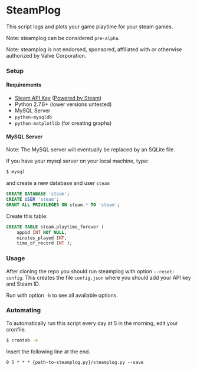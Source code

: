 SteamPlog
=============

This script logs and plots your game playtime for your steam games.

Note: steamplog can be considered `pre-alpha`.

Note: steamplog is not endorsed, sponsored, affiliated with or otherwise authorized by Valve Corporation.

### Setup

#### Requirements
* [Steam API Key](http://steamcommunity.com/dev) ([Powered by Steam](http://steampowered.com))
* Python 2.7.6+ (lower versions untested)
* MySQL Server
* `python-mysqldb`
* `python-matplotlib` (for creating graphs)

#### MySQL Server
Note: The MySQL server will eventually be replaced by an SQLite file.

If you have your mysql server on your local machine, type:
```bash
$ mysql
```
and create a new database and user `steam`
```sql
CREATE DATABASE 'steam';
CREATE USER 'steam';
GRANT ALL PRIVILEGES ON steam.* TO 'steam';
```

Create this table:
```sql
CREATE TABLE steam.playtime_forever ( 
    appid INT NOT NULL,
    minutes_played INT,
    time_of_record INT );
```

### Usage

After cloning the repo you should run steamplog with option `--reset-config`.
This creates the file `config.json` where you should add your API key and Steam ID.

Run with option `-h` to see all available options.

### Automating
To automatically run this script every day at 5 in the morning, edit your cronfile.
```bash
$ crontab -e
```
Insert the following line at the end.
```
0 5 * * * {path-to-steamplog.py}/steamplog.py --save
```

